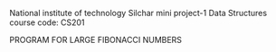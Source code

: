 National institute of technology Silchar
mini project-1
Data Structures
course code: CS201


PROGRAM FOR LARGE FIBONACCI NUMBERS
